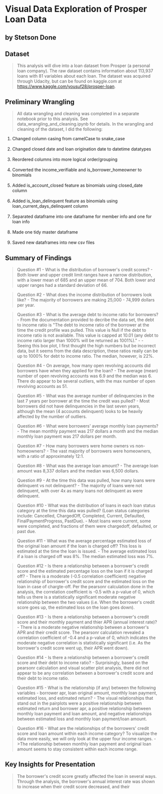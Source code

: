 # Visual Data Exploration of Prosper Loan Data
## by Stetson Done


## Dataset

>This analysis will dive into a loan dataset from Prosper (a personal loan company). The raw dataset contains information about 113,937 loans with 81 variables about each loan. The dataset was acquired through Udacity, but can be found on kaggle.com at https://www.kaggle.com/yousuf28/prosper-loan. 


## Preliminary Wrangling

>All data wrangling and cleaning was completed in a separate notebook prior to this analysis. See data_wrangling_and_cleaning.ipynb for details. In the wrangling and cleaning of the dataset, I did the following:

 <ol>
    <li>Changed column casing from camelCase to snake_case</li>
    <br/>
    <li>Changed closed date and loan origination date to datetime datatypes</li>
    <br/>
    <li>Reordered columns into more logical order/grouping</li>
    <br/>
    <li>Converted the income_verifiable and is_borrower_homeowner to binomials</li>
    <br/>
    <li>Added is_account_closed feature as binomials using closed_date column</li>
    <br/>
    <li>Added is_loan_delinquent feature as binomials using loan_current_days_delinquent column</li>
    <br/>
    <li>Separated dataframe into one dataframe for member info and one for loan info</li>
    <br/>
    <li>Made one tidy master dataframe</li>
    <br/>
    <li>Saved new dataframes into new csv files</li>
 </ol>


## Summary of Findings

> Question #1 - What is the distribution of borrower's credit scores?
    - Both lower and upper credit limit ranges have a narrow distribution, with a lower mean of 685 and an upper mean of 704. Both lower and upper ranges had a standard deviation of 66.

> Question #2 - What does the income distribution of borrowers look like?
    - The majority of borrowers are making 25,000 - 74,999 dollars per year.  

> Question #3 - What is the average debt to income ratio for borrowers?
    - From the documentation provided to decribe the data set, the debt to income ratio is "The debt to income ratio of the borrower at the time the credit profile was pulled. This value is Null if the debt to income ratio is not available. This value is capped at 10.01 (any debt to income ratio larger than 1000% will be returned as 1001%)." - - Seeing this box plot, I first thought the high numbers but be incorrect data, but it seems from the data description, these ratios really can be up to 1000% for debt to income ratio. The median, however, is 22%.

> Question #4 - On average, how many open revolving accounts did borrowers have when they applied for the loan?
    - The average (mean) number of open revolving accounts was 6.9 and the median was 6. There do appear to be several outliers, with the max number of open revolving accounts as 51.

> Question #5 - What was the average number of delinquencies in the last 7 years per borrower at the time the credit was pulled?
    - Most borrowers did not have delinquencies in the last seven years, although the mean (4 accounts delinquent) looks to be heavily affected by the number of outliers. 

> Question #6 - What were borrowers' average monthly loan payments?
    - The mean monthly payment was 217 dollars a month and the median monthly loan payment was 217 dollars per month.

> Question #7 - How many borrowers were home owners vs non-homeowners?
    - The vast majority of borrowers were homeowners, with a ratio of approximately 12:1. 

> Question #8 - What was the average loan amount?
    - The average loan amount was 8,337 dollars and the median was 6,500 dollars. 

> Question #9 - At the time this data was pulled, how many loans were delinquent vs not delinquent?
    - The majority of loans were not delinquent, with over 4x as many loans not delinquent as were delinquent.

> Question #10 - What was the distribution of loans in each loan status category at the time this data was pulled? (Loan status categories include: Cancelled, ChargedOff, Completed, Current, Defaulted, FinalPaymentProgress, PastDue). 
    - Most loans were current, some were completed, and fractions of them were chargedoff, defaulted, or past due.

> Question #11 - What was the average percentage estimated loss of the original loan amount if the loan is charged off? This loss is estimated at the time the loan is issued.
    - The average estimated loss if a loan is charged off was 8%. The median estimated loss was 7%.

> Question #12 - Is there a relationship between a borrower's credit score and the estimated percentage loss on the loan if it is charged off? 
    - There is a moderate (-0.5 correlation coefficient) negative relationship of borrower's credit score and the estimated loss on the loan in case of chargte-off. Per the pearsonr calculation done in the analysis, the correlation coefficient is -0.5 with a p-value of 0, which tells us there is a statistically significant moderate negative relationship between the two values (i.e. When the borrower's credit score goes up, the estimated loss on the loan goes down). 

> Question #13 - Is there a relationship between a borrower's credit score and their monthly payment and thier APR (annual interest rate)?
    - There is a moderate negative relationship between a borrower's APR and their credit score. The pearsonr calculation revealed a correlation coefficient of -0.4 and a p-value of 0, which indicates the moderate negative correlation is statistically significant (i.e. As the borrower's credit score went up, their APR went down). 

> Question #14 - Is there a relationship between a borrower's credit score and their debt to income ratio?
    - Surprisingly, based on the pearsonr calculation and visual scatter plot analysis, there did not appear to be any correlation between a borrower's credit score and their debt to income ratio.

> Question #15 - What is the relationship (if any) between the following variables - borrower apr, loan original amount, monthly loan payment, estimated loss, and estimated return?
    - The visual relationships that stand out in the pairplots were a positive relationship between estimated return and borrower apr, a positive relationship between monthly loan payment and loan amount, and negative relationships between estimated loss and monthly loan payment/loan amount.

> Question #16 - What are the relationships of the borrowers' credit score and loan amount within each income category? To visualize the data more easily, we will only look at the upper four income ranges.
    - >The relationship between monthly loan payment and original loan amount seems to stay consistent within each income range.


## Key Insights for Presentation

> The borrower's credit score greatly affected the loan in several ways. Through the analysis, the borrower's annual interest rate was shown to increase when their credit score decreased, and their 